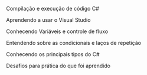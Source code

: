 Compilação e execução de código C#

Aprendendo a usar o Visual Studio

Conhecendo Variáveis e controle de fluxo

Entendendo sobre as condicionais e laços de repetição

Conhecendo os principais tipos do C#

Desafios para prática do que foi aprendido
